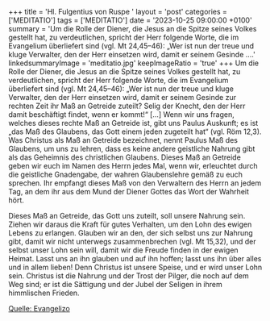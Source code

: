 +++
title = 'Hl. Fulgentius von Ruspe  '
layout = 'post'
categories = ['MEDITATIO']
tags = ['MEDITATIO']
date = '2023-10-25 09:00:00 +0100'
summary = 'Um die Rolle der Diener, die Jesus an die Spitze seines Volkes gestellt hat, zu verdeutlichen, spricht der Herr folgende Worte, die im Evangelium überliefert sind (vgl. Mt 24,45–46): „Wer ist nun der treue und kluge Verwalter, den der Herr einsetzen wird, damit er seinem Gesinde ....'
linkedsummaryImage = 'meditatio.jpg'
keepImageRatio = 'true'
+++
Um die Rolle der Diener, die Jesus an die Spitze seines Volkes gestellt hat, zu verdeutlichen, spricht der Herr folgende Worte, die im Evangelium überliefert sind (vgl. Mt 24,45–46): „Wer ist nun der treue und kluge Verwalter, den der Herr einsetzen wird, damit er seinem Gesinde zur rechten Zeit ihr Maß an Getreide zuteilt? Selig der Knecht, den der Herr damit beschäftigt findet, wenn er kommt!“ […] Wenn wir uns fragen, welches dieses rechte Maß an Getreide ist, gibt uns Paulus Auskunft; es ist „das Maß des Glaubens, das Gott einem jeden zugeteilt hat“ (vgl.<!--more--> Röm 12,3). Was Christus als Maß an Getreide bezeichnet, nennt Paulus Maß des Glaubens, um uns zu lehren, dass es keine andere geistliche Nahrung gibt als das Geheimnis des christlichen Glaubens. Dieses Maß an Getreide geben wir euch im Namen des Herrn jedes Mal, wenn wir, erleuchtet durch die geistliche Gnadengabe, der wahren Glaubenslehre gemäß zu euch sprechen. Ihr empfangt dieses Maß von den Verwaltern des Herrn an jedem Tag, an dem ihr aus dem Mund der Diener Gottes das Wort der Wahrheit hört.

Dieses Maß an Getreide, das Gott uns zuteilt, soll unsere Nahrung sein. Ziehen wir daraus die Kraft für gutes Verhalten, um den Lohn des ewigen Lebens zu erlangen. Glauben wir an den, der sich selbst uns zur Nahrung gibt, damit wir nicht unterwegs zusammenbrechen (vgl. Mt 15,32), und der selbst unser Lohn sein will, damit wir die Freude finden in der ewigen Heimat. Lasst uns an ihn glauben und auf ihn hoffen; lasst uns ihn über alles und in allem lieben! Denn Christus ist unsere Speise, und er wird unser Lohn sein. Christus ist die Nahrung und der Trost der Pilger, die noch auf dem Weg sind; er ist die Sättigung und der Jubel der Seligen in ihrem himmlischen Frieden.



[Quelle: Evangelizo](https://evangeliumtagfuertag.org/DE/gospel)
